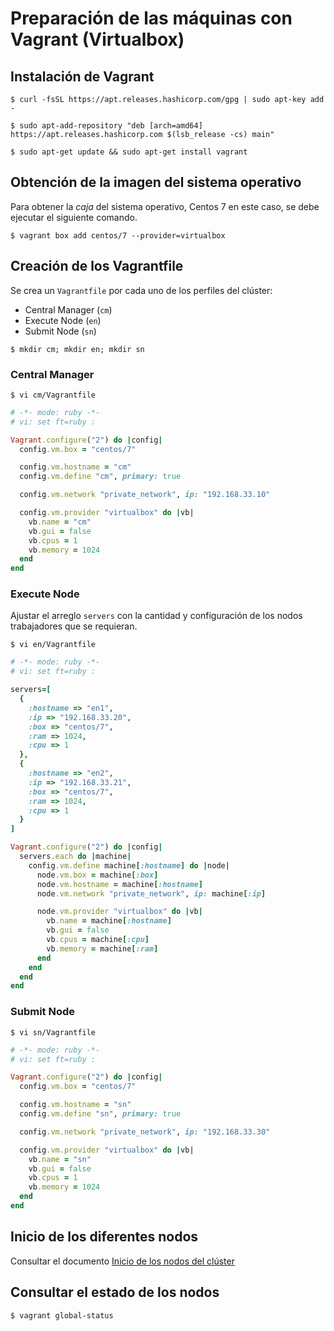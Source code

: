 # Preparación de las máquinas con Vagrant (Virtualbox)

## Instalación de Vagrant

```
$ curl -fsSL https://apt.releases.hashicorp.com/gpg | sudo apt-key add -

$ sudo apt-add-repository "deb [arch=amd64] https://apt.releases.hashicorp.com $(lsb_release -cs) main"

$ sudo apt-get update && sudo apt-get install vagrant
```

## Obtención de la imagen del sistema operativo

Para obtener la *caja* del sistema operativo, Centos 7 en este caso, se debe ejecutar el siguiente comando.

```
$ vagrant box add centos/7 --provider=virtualbox
```

## Creación de los Vagrantfile

Se crea un `Vagrantfile` por cada uno de los perfiles del clúster:

- Central Manager (`cm`)
- Execute Node (`en`)
- Submit Node (`sn`)

```
$ mkdir cm; mkdir en; mkdir sn
```

### Central Manager

```
$ vi cm/Vagrantfile
```

``` ruby
# -*- mode: ruby -*-
# vi: set ft=ruby :

Vagrant.configure("2") do |config|
  config.vm.box = "centos/7"

  config.vm.hostname = "cm"
  config.vm.define "cm", primary: true

  config.vm.network "private_network", ip: "192.168.33.10"

  config.vm.provider "virtualbox" do |vb|
    vb.name = "cm"
    vb.gui = false
    vb.cpus = 1
    vb.memory = 1024
  end
end
```

### Execute Node

Ajustar el arreglo `servers` con la cantidad y configuración de los nodos trabajadores que se requieran.

```
$ vi en/Vagrantfile
```

``` ruby
# -*- mode: ruby -*-
# vi: set ft=ruby :

servers=[
  {
    :hostname => "en1",
    :ip => "192.168.33.20",
    :box => "centos/7",
    :ram => 1024,
    :cpu => 1
  },
  {
    :hostname => "en2",
    :ip => "192.168.33.21",
    :box => "centos/7",
    :ram => 1024,
    :cpu => 1
  }
]

Vagrant.configure("2") do |config|  
  servers.each do |machine|
    config.vm.define machine[:hostname] do |node|
      node.vm.box = machine[:box]
      node.vm.hostname = machine[:hostname]
      node.vm.network "private_network", ip: machine[:ip]

      node.vm.provider "virtualbox" do |vb|
        vb.name = machine[:hostname]
        vb.gui = false
        vb.cpus = machine[:cpu] 
        vb.memory = machine[:ram] 
      end
    end
  end
end
```

### Submit Node

```
$ vi sn/Vagrantfile
```

``` ruby
# -*- mode: ruby -*-
# vi: set ft=ruby :

Vagrant.configure("2") do |config|
  config.vm.box = "centos/7"

  config.vm.hostname = "sn"
  config.vm.define "sn", primary: true

  config.vm.network "private_network", ip: "192.168.33.30"

  config.vm.provider "virtualbox" do |vb|
    vb.name = "sn"
    vb.gui = false
    vb.cpus = 1
    vb.memory = 1024
  end
end
```

## Inicio de los diferentes nodos

Consultar el documento [Inicio de los nodos del clúster](Inicio%20del%20clúster.md)

## Consultar el estado de los nodos

```
$ vagrant global-status
```

